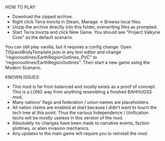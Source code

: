 HOW TO PLAY:
- Download the zipped archive.
- Right click Terra Invicta in Steam, Manage -> Browse local files.
- Unzip the archive directly into this folder, overwriting files as prompted.
- Start Terra Invicta and click New Game. You should see "Project Valkyrie Core" as the default scenario.

You can still play vanilla, but it requires a config change.
Open TISpaceBodyTemplate.json in any text editor and change "regionoutlines/EarthRegionOutlines_PVC" to "regionoutlines/EarthRegionOutlines". Then start a new game using the Modern Scenario.

KNOWN ISSUES:
- This mod is far from balanced and mostly exists as a proof of concept. This is a LONG way from anything resembling a finished BAHHUGSS mod.
- Many nations' flags and federation / union names are placeholders.
- All nation claims are enabled at start because I didn't want to touch the tech tree at this point. Thus the various Independence / Unification techs will be mostly useless in this version of the mod.
- Absolutely no changes have been made to narrative events, faction plotlines, or alien invasion mechanics.
- Any updates to the main game will require you to reinstall the mod.
